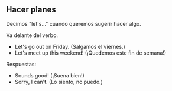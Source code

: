## Hacer planes

Decimos "let's..." cuando queremos sugerir hacer algo.

Va delante del verbo.

- Let's go out on Friday. (Salgamos el viernes.)
- Let's meet up this weekend! (¡Quedemos este fin de semana!)

Respuestas:

- Sounds good! (¡Suena bien!)
- Sorry, I can't. (Lo siento, no puedo.)